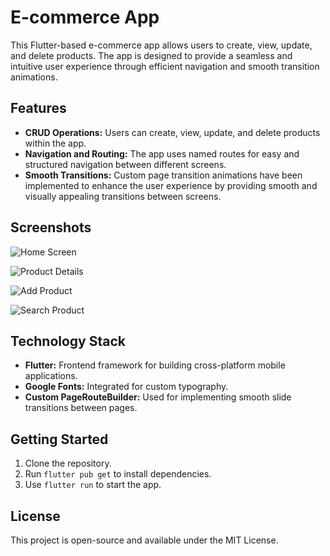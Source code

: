 # E-commerce App

This Flutter-based e-commerce app allows users to create, view, update, and delete products. The app is designed to provide a seamless and intuitive user experience through efficient navigation and smooth transition animations.

## Features

- **CRUD Operations:** Users can create, view, update, and delete products within the app.
- **Navigation and Routing:** The app uses named routes for easy and structured navigation between different screens.
- **Smooth Transitions:** Custom page transition animations have been implemented to enhance the user experience by providing smooth and visually appealing transitions between screens.

## Screenshots
![Home Screen](assets\home_page.png)

![Product Details](assets\details.png)

![Add Product](assets\add.png)

![Search Product](assets\search.png)


<!-- <img src="mobile\simon\ecommerce\assets\home_page.png"> -->

## Technology Stack

- **Flutter:** Frontend framework for building cross-platform mobile applications.
- **Google Fonts:** Integrated for custom typography.
- **Custom PageRouteBuilder:** Used for implementing smooth slide transitions between pages.

## Getting Started

1. Clone the repository.
2. Run `flutter pub get` to install dependencies.
3. Use `flutter run` to start the app.

## License

This project is open-source and available under the MIT License.